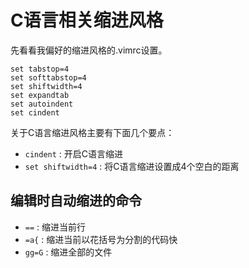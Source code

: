 C语言相关缩进风格
=======================

先看看我偏好的缩进风格的.vimrc设置。
```viml
set tabstop=4
set softtabstop=4
set shiftwidth=4
set expandtab
set autoindent
set cindent
```

关于C语言缩进风格主要有下面几个要点：
* `cindent` : 开启C语言缩进
* `set shiftwidth=4` : 将C语言缩进设置成4个空白的距离

编辑时自动缩进的命令
---------------------
* `==` : 缩进当前行
* `=a{` : 缩进当前以花括号为分割的代码快
* `gg=G` : 缩进全部的文件


